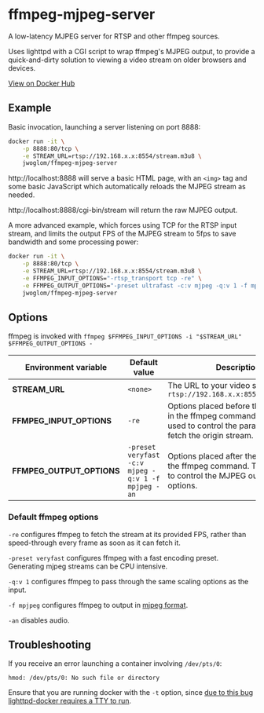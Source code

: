 # ffmpeg-mjpeg-server
A low-latency MJPEG server for RTSP and other ffmpeg sources.

Uses lighttpd with a CGI script to wrap ffmpeg's MJPEG output, to provide a quick-and-dirty solution to viewing
a video stream on older browsers and devices.

[View on Docker Hub](https://hub.docker.com/r/jwoglom/ffmpeg-mjpeg-server)

## Example

Basic invocation, launching a server listening on port 8888:
```bash
docker run -it \
    -p 8888:80/tcp \
    -e STREAM_URL=rtsp://192.168.x.x:8554/stream.m3u8 \
    jwoglom/ffmpeg-mjpeg-server 
```

http://localhost:8888 will serve a basic HTML page, with an `<img>` tag and some basic JavaScript which automatically reloads the MJPEG stream as needed.

http://localhost:8888/cgi-bin/stream will return the raw MJPEG output.

A more advanced example, which forces using TCP for the RTSP input stream, and limits the output FPS of the MJPEG stream to 5fps to save bandwidth and some processing power:
```bash
docker run -it \
    -p 8888:80/tcp \
    -e STREAM_URL=rtsp://192.168.x.x:8554/stream.m3u8 \
    -e FFMPEG_INPUT_OPTIONS="-rtsp_transport tcp -re" \
    -e FFMPEG_OUTPUT_OPTIONS="-preset ultrafast -c:v mjpeg -q:v 1 -f mpjpeg -an -r 5" \
    jwoglom/ffmpeg-mjpeg-server 
```

## Options

ffmpeg is invoked with `ffmpeg $FFMPEG_INPUT_OPTIONS -i "$STREAM_URL" $FFMPEG_OUTPUT_OPTIONS -`

| Environment variable | Default value | Description                          |
|----------------------|---------------|--------------------------------------|
| **STREAM_URL**       | `<none>`        | The URL to your video stream. e.g., `rtsp://192.168.x.x:8554/stream.m3u8`
| **FFMPEG_INPUT_OPTIONS**| `-re`        | Options placed before the `STREAM_URL` in the ffmpeg command. Typically used to control the parameters to fetch the origin stream. 
| **FFMPEG_OUTPUT_OPTIONS**| `-preset veryfast -c:v mjpeg -q:v 1 -f mpjpeg -an`        | Options placed after the `STREAM_URL` in the ffmpeg command. Typically used to control the MJPEG output stream options.

### Default ffmpeg options

`-re` configures ffmpeg to fetch the stream at its provided FPS, rather than speed-through every frame as soon as it can fetch it.

`-preset veryfast` configures ffmpeg with a fast encoding preset. Generating mjpeg streams can be CPU intensive.

`-q:v 1` configures ffmpeg to pass through the same scaling options as the input.

`-f mpjpeg` configures ffmpeg to output in [mjpeg format](https://en.wikipedia.org/wiki/Motion_JPEG).

`-an` disables audio.


## Troubleshooting

If you receive an error launching a container involving `/dev/pts/0`:

```
hmod: /dev/pts/0: No such file or directory
```

Ensure that you are running docker with the `-t` option, since [due to this bug lighttpd-docker requires a TTY to run](https://github.com/spujadas/lighttpd-docker/issues/8).
